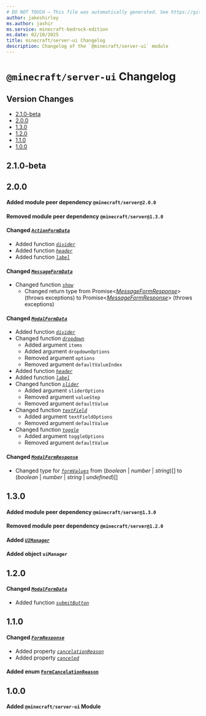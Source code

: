 ```yaml
---
# DO NOT TOUCH — This file was automatically generated. See https://github.com/mojang/minecraftapidocsgenerator to modify descriptions, examples, etc.
author: jakeshirley
ms.author: jashir
ms.service: minecraft-bedrock-edition
ms.date: 02/10/2025
title: minecraft/server-ui Changelog
description: Changelog of the `@minecraft/server-ui` module
---
```

# `@minecraft/server-ui` Changelog

## Version Changes
- [2.1.0-beta](#210-beta)
- [2.0.0](#200)
- [1.3.0](#130)
- [1.2.0](#120)
- [1.1.0](#110)
- [1.0.0](#100)

## 2.1.0-beta
## 2.0.0
#### Added module peer dependency `@minecraft/server@2.0.0`
#### Removed module peer dependency `@minecraft/server@1.3.0`
#### Changed *[`ActionFormData`](ActionFormData.md)*
- Added function *[`divider`](ActionFormData.md#divider)*
- Added function *[`header`](ActionFormData.md#header)*
- Added function *[`label`](ActionFormData.md#label)*
#### Changed *[`MessageFormData`](MessageFormData.md)*
- Changed function *[`show`](MessageFormData.md#show)*
  - Changed return type from Promise&lt;[*MessageFormResponse*](MessageFormResponse.md)&gt; (throws exceptions) to Promise&lt;[*MessageFormResponse*](MessageFormResponse.md)&gt; (throws exceptions)
#### Changed *[`ModalFormData`](ModalFormData.md)*
- Added function *[`divider`](ModalFormData.md#divider)*
- Changed function *[`dropdown`](ModalFormData.md#dropdown)*
  - Added argument `items`
  - Added argument `dropdownOptions`
  - Removed argument `options`
  - Removed argument `defaultValueIndex`
- Added function *[`header`](ModalFormData.md#header)*
- Added function *[`label`](ModalFormData.md#label)*
- Changed function *[`slider`](ModalFormData.md#slider)*
  - Added argument `sliderOptions`
  - Removed argument `valueStep`
  - Removed argument `defaultValue`
- Changed function *[`textField`](ModalFormData.md#textfield)*
  - Added argument `textFieldOptions`
  - Removed argument `defaultValue`
- Changed function *[`toggle`](ModalFormData.md#toggle)*
  - Added argument `toggleOptions`
  - Removed argument `defaultValue`
#### Changed *[`ModalFormResponse`](ModalFormResponse.md)*
- Changed type for *[`formValues`](ModalFormResponse.md#formvalues)* from (*boolean* | *number* | *string*)[] to (*boolean* | *number* | *string* | *undefined*)[]
## 1.3.0
#### Added module peer dependency `@minecraft/server@1.3.0`
#### Removed module peer dependency `@minecraft/server@1.2.0`
#### Added *[`UIManager`](UIManager.md)*
#### Added object `uiManager`
## 1.2.0
#### Changed *[`ModalFormData`](ModalFormData.md)*
- Added function *[`submitButton`](ModalFormData.md#submitbutton)*
## 1.1.0
#### Changed *[`FormResponse`](FormResponse.md)*
- Added property *[`cancelationReason`](FormResponse.md#cancelationreason)*
- Added property *[`canceled`](FormResponse.md#canceled)*
#### Added enum [`FormCancelationReason`](FormCancelationReason.md)
## 1.0.0
#### Added `@minecraft/server-ui` Module
